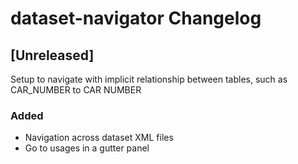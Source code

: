 <!-- Keep a Changelog guide -> https://keepachangelog.com -->

# dataset-navigator Changelog

## [Unreleased]
Setup to navigate with implicit relationship between tables, such as CAR_NUMBER to CAR NUMBER
### Added
- Navigation across dataset XML files
- Go to usages in a gutter panel
